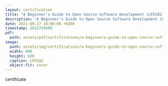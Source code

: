 ```yaml
---
layout: certification
title: "A Beginner's Guide to Open Source Software Development (LFD102)"
description: "A Beginner's Guide to Open Source Software Development (LFD102)"
date: 2021-09-27 10:00:00 +0200
timestamp: 1632729600
pdf:
  path: assets/pdf/certifications/a-beginners-guide-to-open-source-software-development-lfd102.pdf
image:
  path: assets/img/certifications/a-beginners-guide-to-open-source-software-development-lfd102.webp
  width: 800
  height: 620
  caption: LFD102
  object-fit: cover
---
```


certificate